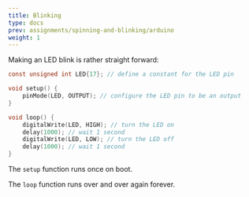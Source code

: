 ```yaml
---
title: Blinking
type: docs
prev: assignments/spinning-and-blinking/arduino
weight: 1
---
```


Making an LED blink is rather straight forward:

```c
const unsigned int LED{17}; // define a constant for the LED pin

void setup() {
    pinMode(LED, OUTPUT); // configure the LED pin to be an output
}

void loop() {
    digitalWrite(LED, HIGH); // turn the LED on
    delay(1000); // wait 1 second
    digitalWrite(LED, LOW); // turn the LED off
    delay(1000); // wait 1 second
}
```

The `setup` function runs once on boot.

The `loop` function runs over and over again forever.
